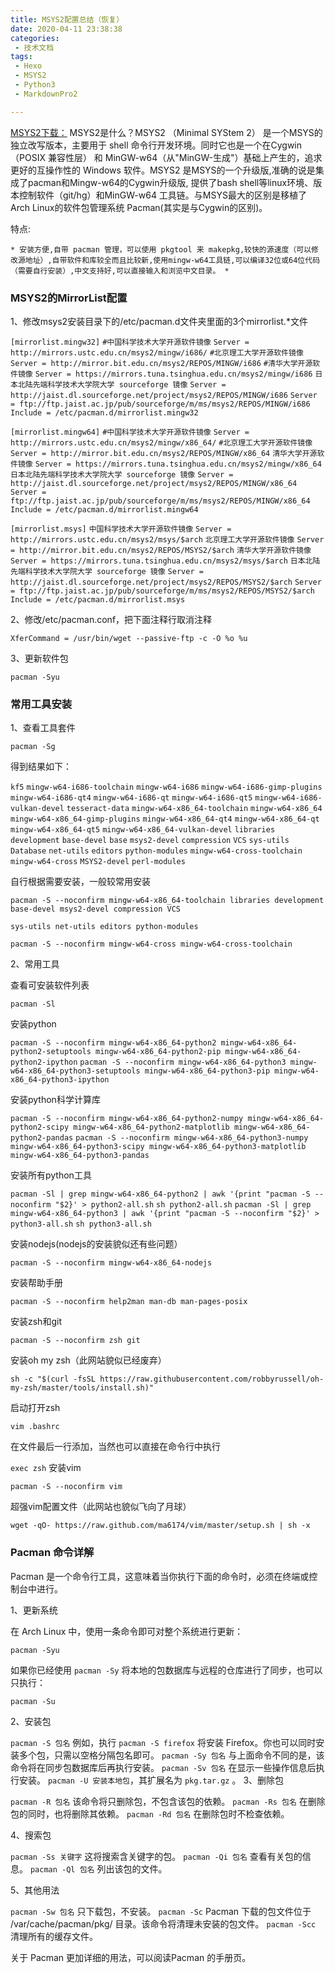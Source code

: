 ```yaml
---
title: MSYS2配置总结（恢复）
date: 2020-04-11 23:38:38
categories:
 - 技术文档
tags:
 - Hexo
 - MSYS2
 - Python3
 - MarkdownPro2

---
```


[MSYS2下载：](http://www.msys2.org/)
MSYS2是什么？MSYS2 （Minimal SYStem 2） 是一个MSYS的独立改写版本，主要用于 shell 命令行开发环境。同时它也是一个在Cygwin （POSIX 兼容性层） 和 MinGW-w64（从"MinGW-生成"）基础上产生的，追求更好的互操作性的 Windows 软件。MSYS2 是MSYS的一个升级版,准确的说是集成了pacman和Mingw-w64的Cygwin升级版, 提供了bash shell等linux环境、版本控制软件（git/hg）和MinGW-w64 工具链。与MSYS最大的区别是移植了 Arch Linux的软件包管理系统 Pacman(其实是与Cygwin的区别)。

<!--more-->

特点:

    * 安装方便,自带 pacman 管理，可以使用 pkgtool 来 makepkg,较快的源速度（可以修改源地址）,自带软件和库较全而且比较新,使用mingw-w64工具链,可以编译32位或64位代码（需要自行安装）,中文支持好,可以直接输入和浏览中文目录。 *

### MSYS2的MirrorList配置

1、修改msys2安装目录下的/etc/pacman.d文件夹里面的3个mirrorlist.*文件

```[mirrorlist.mingw32]```
```#中国科学技术大学开源软件镜像```
```Server = http://mirrors.ustc.edu.cn/msys2/mingw/i686/```
```#北京理工大学开源软件镜像```
```Server = http://mirror.bit.edu.cn/msys2/REPOS/MINGW/i686```
```#清华大学开源软件镜像```
```Server = https://mirrors.tuna.tsinghua.edu.cn/msys2/mingw/i686```
```日本北陆先端科学技术大学院大学 sourceforge 镜像```
```Server = http://jaist.dl.sourceforge.net/project/msys2/REPOS/MINGW/i686```
```Server = ftp://ftp.jaist.ac.jp/pub/sourceforge/m/ms/msys2/REPOS/MINGW/i686```
```Include = /etc/pacman.d/mirrorlist.mingw32```

```[mirrorlist.mingw64]```
```#中国科学技术大学开源软件镜像```
```Server = http://mirrors.ustc.edu.cn/msys2/mingw/x86_64/```
```#北京理工大学开源软件镜像```
```Server = http://mirror.bit.edu.cn/msys2/REPOS/MINGW/x86_64```
```清华大学开源软件镜像```
```Server = https://mirrors.tuna.tsinghua.edu.cn/msys2/mingw/x86_64```
```日本北陆先端科学技术大学院大学 sourceforge 镜像```
```Server = http://jaist.dl.sourceforge.net/project/msys2/REPOS/MINGW/x86_64```
```Server = ftp://ftp.jaist.ac.jp/pub/sourceforge/m/ms/msys2/REPOS/MINGW/x86_64```
```Include = /etc/pacman.d/mirrorlist.mingw64```

```[mirrorlist.msys]```
```中国科学技术大学开源软件镜像```
```Server = http://mirrors.ustc.edu.cn/msys2/msys/$arch```
```北京理工大学开源软件镜像```
```Server = http://mirror.bit.edu.cn/msys2/REPOS/MSYS2/$arch```
```清华大学开源软件镜像```
```Server = https://mirrors.tuna.tsinghua.edu.cn/msys2/msys/$arch```
```日本北陆先端科学技术大学院大学 sourceforge 镜像```
```Server = http://jaist.dl.sourceforge.net/project/msys2/REPOS/MSYS2/$arch```
```Server = ftp://ftp.jaist.ac.jp/pub/sourceforge/m/ms/msys2/REPOS/MSYS2/$arch```
```Include = /etc/pacman.d/mirrorlist.msys```

2、修改/etc/pacman.conf，把下面注释行取消注释

```XferCommand = /usr/bin/wget --passive-ftp -c -O %o %u```

3、更新软件包

```pacman -Syu```

### 常用工具安装

1、查看工具套件

```pacman -Sg```

得到结果如下：

`kf5`
`mingw-w64-i686-toolchain`
`mingw-w64-i686`
`mingw-w64-i686-gimp-plugins`
`mingw-w64-i686-qt4`
`mingw-w64-i686-qt`
`mingw-w64-i686-qt5`
`mingw-w64-i686-vulkan-devel`
`tesseract-data`
`mingw-w64-x86_64-toolchain`
`mingw-w64-x86_64`
`mingw-w64-x86_64-gimp-plugins`
`mingw-w64-x86_64-qt4`
`mingw-w64-x86_64-qt`
`mingw-w64-x86_64-qt5`
`mingw-w64-x86_64-vulkan-devel`
`libraries`
`development`
`base-devel`
`base`
`msys2-devel`
`compression`
`VCS`
`sys-utils`
`Database`
`net-utils`
`editors`
`python-modules`
`mingw-w64-cross-toolchain`
`mingw-w64-cross`
`MSYS2-devel`
`perl-modules`

自行根据需要安装，一般较常用安装

```pacman -S --noconfirm mingw-w64-x86_64-toolchain libraries development base-devel msys2-devel compression VCS```

```sys-utils net-utils editors python-modules```

```pacman -S --noconfirm mingw-w64-cross mingw-w64-cross-toolchain```

2、常用工具

查看可安装软件列表

```pacman -Sl```

安装python

```pacman -S --noconfirm mingw-w64-x86_64-python2 mingw-w64-x86_64-python2-setuptools mingw-w64-x86_64-python2-pip mingw-w64-x86_64-python2-ipython```
```pacman -S --noconfirm mingw-w64-x86_64-python3 mingw-w64-x86_64-python3-setuptools mingw-w64-x86_64-python3-pip mingw-w64-x86_64-python3-ipython```

安装python科学计算库

```pacman -S --noconfirm mingw-w64-x86_64-python2-numpy mingw-w64-x86_64-python2-scipy mingw-w64-x86_64-python2-matplotlib mingw-w64-x86_64-python2-pandas```
```pacman -S --noconfirm mingw-w64-x86_64-python3-numpy mingw-w64-x86_64-python3-scipy mingw-w64-x86_64-python3-matplotlib mingw-w64-x86_64-python3-pandas```

安装所有python工具

```pacman -Sl | grep mingw-w64-x86_64-python2 | awk '{print "pacman -S --noconfirm "$2}' > python2-all.sh```
```sh python2-all.sh```
```pacman -Sl | grep mingw-w64-x86_64-python3 | awk '{print "pacman -S --noconfirm "$2}' > python3-all.sh```
```sh python3-all.sh```

安装nodejs(nodejs的安装貌似还有些问题）

```pacman -S --noconfirm mingw-w64-x86_64-nodejs```

安装帮助手册

```pacman -S --noconfirm help2man man-db man-pages-posix```

安装zsh和git

```pacman -S --noconfirm zsh git```

安装oh my zsh（此网站貌似已经废弃）

```sh -c "$(curl -fsSL https://raw.githubusercontent.com/robbyrussell/oh-my-zsh/master/tools/install.sh)"```

启动打开zsh

```vim .bashrc```

在文件最后一行添加，当然也可以直接在命令行中执行

```exec zsh```
安装vim

```pacman -S --noconfirm vim```

超强vim配置文件（此网站也貌似飞向了月球）

```wget -qO- https://raw.github.com/ma6174/vim/master/setup.sh | sh -x```

### Pacman 命令详解

Pacman 是一个命令行工具，这意味着当你执行下面的命令时，必须在终端或控制台中进行。

1、更新系统

在 Arch Linux 中，使用一条命令即可对整个系统进行更新：

```pacman -Syu```

如果你已经使用 `pacman -Sy` 将本地的包数据库与远程的仓库进行了同步，也可以只执行：

```pacman -Su```

2、安装包

`pacman -S 包名` 例如，执行 `pacman -S firefox` 将安装 Firefox。你也可以同时安装多个包，只需以空格分隔包名即可。
`pacman -Sy 包名` 与上面命令不同的是，该命令将在同步包数据库后再执行安装。
`pacman -Sv 包名` 在显示一些操作信息后执行安装。
`pacman -U 安装本地包`，其扩展名为 `pkg.tar.gz`
。
3、删除包

`pacman -R 包名` 该命令将只删除包，不包含该包的依赖。
`pacman -Rs 包名` 在删除包的同时，也将删除其依赖。
`pacman -Rd 包名` 在删除包时不检查依赖。

4、搜索包

`pacman -Ss 关键字` 这将搜索含关键字的包。
`pacman -Qi 包名` 查看有关包的信息。
`pacman -Ql 包名` 列出该包的文件。

5、其他用法

`pacman -Sw 包名` 只下载包，不安装。
`pacman -Sc` Pacman 下载的包文件位于 /var/cache/pacman/pkg/ 目录。该命令将清理未安装的包文件。
`pacman -Scc` 清理所有的缓存文件。

关于 Pacman 更加详细的用法，可以阅读Pacman 的手册页。
